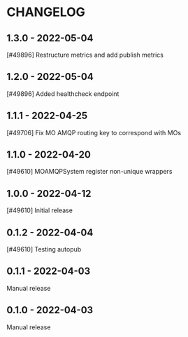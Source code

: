 <!--
SPDX-FileCopyrightText: 2021 Magenta ApS <https://magenta.dk>
SPDX-License-Identifier: MPL-2.0
-->

CHANGELOG
=========

1.3.0 - 2022-05-04
------------------

[#49896] Restructure metrics and add publish metrics

1.2.0 - 2022-05-04
------------------

[#49896] Added healthcheck endpoint

1.1.1 - 2022-04-25
------------------

[#49706] Fix MO AMQP routing key to correspond with MOs

1.1.0 - 2022-04-20
------------------

[#49610] MOAMQPSystem register non-unique wrappers

1.0.0 - 2022-04-12
------------------

[#49610] Initial release

0.1.2 - 2022-04-04
------------------

[#49610] Testing autopub

0.1.1 - 2022-04-03
------------------

Manual release

0.1.0 - 2022-04-03
------------------

Manual release
